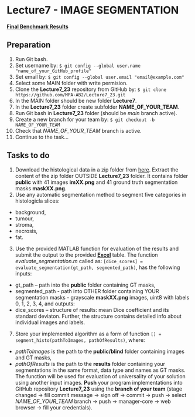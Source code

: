 # Lecture7 - IMAGE SEGMENTATION

[**Final Benchmark Results**](https://docs.google.com/spreadsheets/d/1b8PNsH4d6a9KSfeyH94roA728uADy_DA/edit#gid=1879335341)

## Preparation

1. Run Git bash.
2. Set username by: `$ git config --global user.name "name_of_your_GitHub_profile"`
3. Set email by: `$ git config --global user.email "email@example.com"`
4. Select some MAIN folder with write permision.
5. Clone the **Lecture7_23** repository from GitHub by: `$ git clone https://github.com/MPA-AB2/Lecture7_23.git`
6. In the MAIN folder should be new folder **Lecture7**.
7. In the **Lecture7_23** folder create subfolder **NAME_OF_YOUR_TEAM**.
8. Run Git bash in **Lecture7_23** folder (should be *main* branch active).
9. Create a new branch for your team by: `$ git checkout -b NAME_OF_YOUR_TEAM`
10. Check that  *NAME_OF_YOUR_TEAM* branch is active.
11. Continue to the task...

## Tasks to do

1. Download the histological data in a zip folder from [here](https://www.vut.cz/www_base/vutdisk.php?i=311673ad45). Extract the content of the zip folder OUTSIDE **Lecture7_23** folder. It contains folder **public** with 41 images **imXX.png** and 41 ground truth segmentation masks **maskXX.png**.
2. Use any automatic segmentation method to segment five categories in histologicla slices:
  * background,
  * tumour,
  * stroma,
  * necrosis,
  * fat.

3. Use the provided MATLAB function for evaluation of the results and submit the output to the provided [**Excel**](https://docs.google.com/spreadsheets/d/15eg6iIOtin0n9goFp0bsctVz1MBe2WBD/edit?usp=sharing&ouid=112211468254352441667&rtpof=true&sd=true) table. The function *evaluate_segmentation.m* called as:
`[dice_scores] = evaluate_segmentation(gt_path, segmented_path)`,
has the following inputs:
  * gt_path – path into the **public** folder containing GT masks,
  * segmented_path - path into OTHER folder containing YOUR segmentation masks - grayscale **maskXX.png** images, uint8 with labels 0, 1, 2, 3, 4,
and outputs:
  * dice_scores – structure of results: mean Dice coefficient and its standard deviaton. Further, the structure contains detailed info about individual images and labels.
7. Store your implemented algorithm as a form of function `[] = segment_histo(pathToImages, pathOfResults)`, where:
  * *pathToImages* is the path to the **public/blind** folder containing images and GT masks,
  * *pathOfResults* is the path to the **results** folder containing your segmentations in the same format, data type and names as GT masks. The function will be used for evaluation of universality of your solution using another input images. **Push** your program implementations into GitHub repository **Lecture7_23** using the **branch of your team** (stage changed -> fill commit message -> sign off -> commit -> push -> select *NAME_OF_YOUR_TEAM* branch -> push -> manager-core -> web browser -> fill your credentials).
